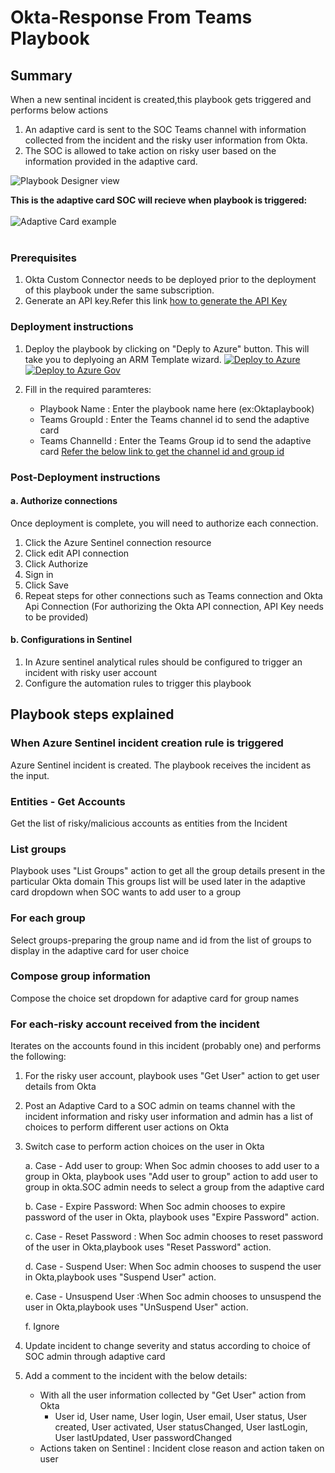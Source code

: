 # Okta-Response From Teams Playbook
 ## Summary

When a new sentinal incident is created,this playbook gets triggered and performs below actions
1.  An adaptive card is sent to the SOC Teams channel with information collected from the incident and the risky user information from Okta.
2.  The SOC is allowed to take action on risky user based on the information provided in the adaptive card.


![Playbook Designer view](./Okta-ResponseFromTeams.PNG)<br>

**This is the adaptive card SOC will recieve when playbook is triggered:**<br><br>
![Adaptive Card example](./images/AdaptiveCardtoSOCuser.PNG)<br><br>



### Prerequisites
1. Okta Custom Connector needs to be deployed prior to the deployment of this playbook under the same subscription.
2. Generate an API key.Refer this link [ how to generate the API Key](https://developer.okta.com/docs/guides/create-an-api-token/overview/)

### Deployment instructions
1. Deploy the playbook by clicking on "Deply to Azure" button. This will take you to deplyoing an ARM Template wizard.
[![Deploy to Azure](https://aka.ms/deploytoazurebutton)]("https://portal.azure.com/#create/Microsoft.Template/uri/https%3A%2F%2Fraw.githubusercontent.com%2FAzure%2FAzure-Sentinel%2Fmaster%2FPlaybooks%2FOkta%2FOktaPlaybooks%2FOkta-ResponseFromTeams%2Fazuredeploy.json)
[![Deploy to Azure Gov](https://aka.ms/deploytoazuregovbutton)](https://portal.azure.us/#create/Microsoft.Template/uri/https%3A%2F%2Fraw.githubusercontent.com%2FAzure%2FAzure-Sentinel%2Fmaster%2FPlaybooks%2FOkta%2FOktaPlaybooks%2FOkta-ResponseFromTeams%2Fazuredeploy.json)

2. Fill in the required paramteres:
    * Playbook Name : Enter the playbook name here (ex:Oktaplaybook)
    * Teams GroupId : Enter the Teams channel id to send the adaptive card
    * Teams ChannelId : Enter the Teams Group id to send the adaptive card
     [Refer the below link to get the channel id and group id](https://docs.microsoft.com/powershell/module/teams/get-teamchannel?view=teams-ps)

### Post-Deployment instructions
#### a. Authorize connections
Once deployment is complete, you will need to authorize each connection.
1.	Click the Azure Sentinel connection resource
2.	Click edit API connection
3.	Click Authorize
4.	Sign in
5.	Click Save
6.	Repeat steps for other connections such as Teams connection and Okta Api  Connection (For authorizing the Okta API connection, API Key needs to be provided)
#### b. Configurations in Sentinel
1. In Azure sentinel analytical rules should be configured to trigger an incident with risky user account
2. Configure the automation rules to trigger this playbook

## Playbook steps explained
### When Azure Sentinel incident creation rule is triggered

Azure Sentinel incident is created. The playbook receives the incident as the input.
### Entities - Get Accounts

Get the list of risky/malicious accounts as entities from the Incident
### List groups
Playbook uses "List Groups" action to get all the group details present in the particular Okta domain
This groups list will be used later in the adaptive card dropdown when SOC wants to add user to a group
### For each group
 Select groups-preparing the group name and id from the list of groups to display in the adaptive card for user choice
### Compose group information
Compose the choice set dropdown for adaptive card for group names
### For each-risky account received from the incident
Iterates on the accounts found in this incident (probably one) and performs the following:
 1. For the risky user account, playbook uses "Get User" action to get user details from Okta
 2. Post an Adaptive Card to a SOC admin on teams channel with the incident information and risky user information and admin has a list of choices to perform different user actions on Okta
 3. Switch case to perform action choices on the user in Okta

     a. Case - Add user to group: When Soc admin chooses to add user to a group in Okta, playbook uses "Add user to group" action to add user to group in okta.SOC admin needs to select a group from the adaptive card

     b. Case - Expire Password: When Soc admin chooses to expire password of the user in Okta, playbook uses "Expire Password" action.

     c. Case - Reset Password : When Soc admin chooses to reset password of the user in Okta,playbook uses "Reset Password" action.

     d. Case - Suspend User: When Soc admin chooses to suspend the user in Okta,playbook uses "Suspend User" action.

     e. Case - Unsuspend User :When Soc admin chooses to unsuspend the user in Okta,playbook uses "UnSuspend User" action.

     f. Ignore

 4. Update incident to change severity and status according to choice of SOC admin through adaptive card
 5. Add a comment to the incident with the below details:
    * With all the user information collected by "Get User" action from Okta
       * User id, User name, User login, User email, User status, User created, User activated, User statusChanged, User lastLogin, User lastUpdated, User passwordChanged
    * Actions taken on Sentinel : Incident close reason and action taken on user
